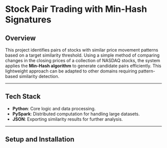 # Stock Pair Trading with Min-Hash Signatures

## Overview

This project identifies pairs of stocks with similar price movement patterns based on a target similarity threshold. Using a simple method of comparing changes in the closing prices of a collection of NASDAQ stocks, the system applies the **Min-Hash algorithm** to generate candidate pairs efficiently. This lightweight approach can be adapted to other domains requiring pattern-based similarity detection. 

---

## Tech Stack

- **Python**: Core logic and data processing.
- **PySpark**: Distributed computation for handling large datasets.
- **JSON**: Exporting similarity results for further analysis.

---

## Setup and Installation
